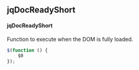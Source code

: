 ## jqDocReadyShort
#### jqDocReadyShort
Function to execute when the DOM is fully loaded.
```javascript
$(function () {
	$0
});
```